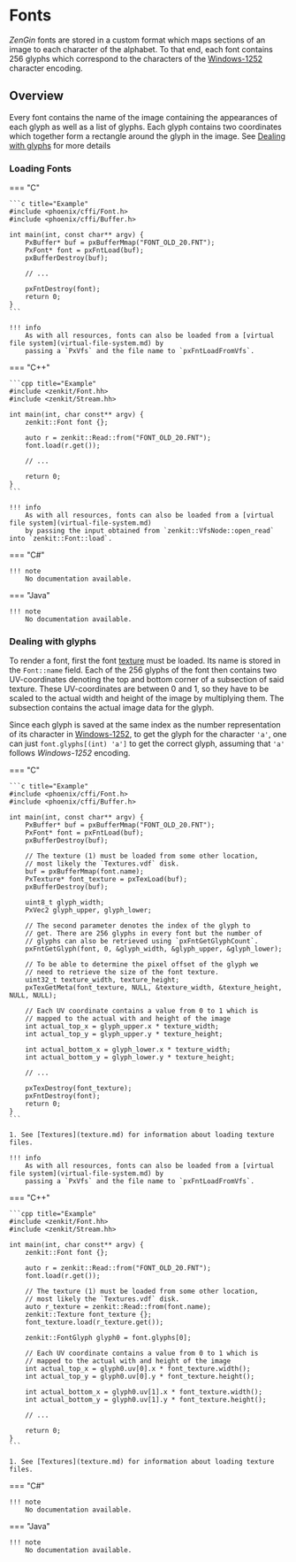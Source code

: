 # Fonts

*ZenGin* fonts are stored in a custom format which maps sections of an image to each character of the alphabet. To that
end, each font contains 256 glyphs which correspond to the characters of the [Windows-1252][] character encoding. 

## Overview

Every font contains the name of the image containing the appearances of each glyph as well as a list of glyphs. Each
glyph contains two coordinates which together form a rectangle around the glyph in the image. See
[Dealing with glyphs](#dealing-with-glyphs) for more details

### Loading Fonts

=== "C"

    ```c title="Example"
    #include <phoenix/cffi/Font.h>
    #include <phoenix/cffi/Buffer.h>

    int main(int, const char** argv) {
        PxBuffer* buf = pxBufferMmap("FONT_OLD_20.FNT");
        PxFont* font = pxFntLoad(buf);
        pxBufferDestroy(buf);
        
        // ...

        pxFntDestroy(font);
        return 0;
    }
    ```

    !!! info
        As with all resources, fonts can also be loaded from a [virtual file system](virtual-file-system.md) by
        passing a `PxVfs` and the file name to `pxFntLoadFromVfs`.

=== "C++"

    ```cpp title="Example"
    #include <zenkit/Font.hh>
    #include <zenkit/Stream.hh>

    int main(int, char const** argv) {
        zenkit::Font font {};
        
        auto r = zenkit::Read::from("FONT_OLD_20.FNT");
        font.load(r.get());

        // ...

        return 0;
    }
    ```

    !!! info
        As with all resources, fonts can also be loaded from a [virtual file system](virtual-file-system.md)
        by passing the input obtained from `zenkit::VfsNode::open_read` into `zenkit::Font::load`.

=== "C#"

    !!! note
        No documentation available.

=== "Java"

    !!! note
        No documentation available.

### Dealing with glyphs

To render a font, first the font [texture](texture.md) must be loaded. Its name is stored in the `Font::name` field.
Each of the 256 glyphs of the font then contains two UV-coordinates denoting the top and bottom corner of a
subsection of said texture. These UV-coordinates are between 0 and 1, so they have to be scaled to the actual width
and height of the image by multiplying them. The subsection contains the actual image data for the glyph.

Since each glyph is saved at the same index as the number representation of its character in [Windows-1252][], to get
the glyph for the character `'a'`, one can just `font.glyphs[(int) 'a']` to get the correct glyph, assuming that `'a'`
follows  *Windows-1252* encoding.


=== "C"

    ```c title="Example"
    #include <phoenix/cffi/Font.h>
    #include <phoenix/cffi/Buffer.h>

    int main(int, const char** argv) {
        PxBuffer* buf = pxBufferMmap("FONT_OLD_20.FNT");
        PxFont* font = pxFntLoad(buf);
        pxBufferDestroy(buf);
        
        // The texture (1) must be loaded from some other location,
        // most likely the `Textures.vdf` disk.
        buf = pxBufferMmap(font.name);
        PxTexture* font_texture = pxTexLoad(buf);
        pxBufferDestroy(buf);

        uint8_t glyph_width;
        PxVec2 glyph_upper, glyph_lower;

        // The second parameter denotes the index of the glyph to
        // get. There are 256 glyphs in every font but the number of
        // glyphs can also be retrieved using `pxFntGetGlyphCount`.
        pxFntGetGlyph(font, 0, &glyph_width, &glyph_upper, &glyph_lower);

        // To be able to determine the pixel offset of the glyph we
        // need to retrieve the size of the font texture.
        uint32_t texture_width, texture_height;
        pxTexGetMeta(font_texture, NULL, &texture_width, &texture_height, NULL, NULL);

        // Each UV coordinate contains a value from 0 to 1 which is
        // mapped to the actual with and height of the image
        int actual_top_x = glyph_upper.x * texture_width;
        int actual_top_y = glyph_upper.y * texture_height;

        int actual_bottom_x = glyph_lower.x * texture_width;
        int actual_bottom_y = glyph_lower.y * texture_height;

        // ...

        pxTexDestroy(font_texture);
        pxFntDestroy(font);
        return 0;
    }
    ```

    1. See [Textures](texture.md) for information about loading texture files.

    !!! info
        As with all resources, fonts can also be loaded from a [virtual file system](virtual-file-system.md) by
        passing a `PxVfs` and the file name to `pxFntLoadFromVfs`.

=== "C++"

    ```cpp title="Example"
    #include <zenkit/Font.hh>
    #include <zenkit/Stream.hh>

    int main(int, char const** argv) {
        zenkit::Font font {};
        
        auto r = zenkit::Read::from("FONT_OLD_20.FNT");
        font.load(r.get());

        // The texture (1) must be loaded from some other location,
        // most likely the `Textures.vdf` disk.
        auto r_texture = zenkit::Read::from(font.name);
        zenkit::Texture font_texture {};
        font_texture.load(r_texture.get());

        zenkit::FontGlyph glyph0 = font.glyphs[0];

        // Each UV coordinate contains a value from 0 to 1 which is
        // mapped to the actual with and height of the image
        int actual_top_x = glyph0.uv[0].x * font_texture.width();
        int actual_top_y = glyph0.uv[0].y * font_texture.height();

        int actual_bottom_x = glyph0.uv[1].x * font_texture.width();
        int actual_bottom_y = glyph0.uv[1].y * font_texture.height();

        // ...

        return 0;
    }
    ```

    1. See [Textures](texture.md) for information about loading texture files.

=== "C#"

    !!! note
        No documentation available.

=== "Java"

    !!! note
        No documentation available.

[Windows-1252]: https://en.wikipedia.org/wiki/Windows-1252

